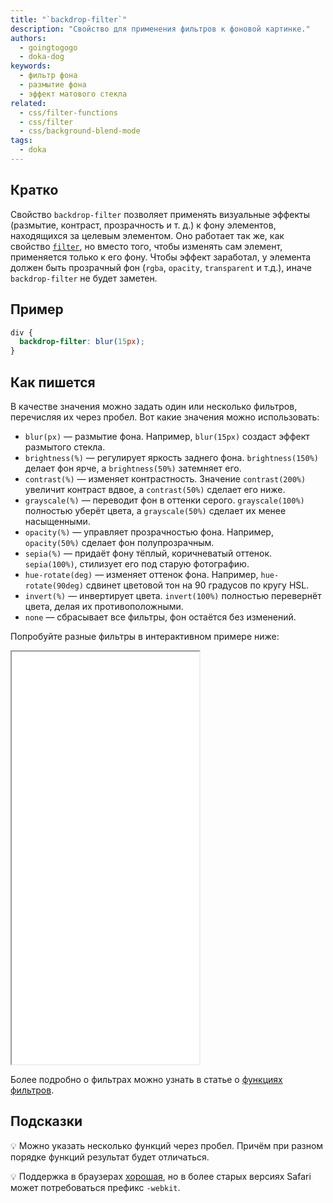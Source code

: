 ```yaml
---
title: "`backdrop-filter`"
description: "Свойство для применения фильтров к фоновой картинке."
authors:
  - goingtogogo
  - doka-dog
keywords:
  - фильтр фона
  - размытие фона
  - эффект матового стекла
related:
  - css/filter-functions
  - css/filter
  - css/background-blend-mode
tags:
  - doka
---
```


## Кратко

Свойство `backdrop-filter` позволяет применять визуальные эффекты (размытие, контраст, прозрачность и т. д.) к фону элементов, находящихся за целевым элементом. Оно работает так же, как свойство [`filter`](/css/filter/), но вместо того, чтобы изменять сам элемент, применяется только к его фону. Чтобы эффект заработал, у элемента должен быть прозрачный фон (`rgba`, `opacity`, `transparent` и т.д.), иначе `backdrop-filter` не будет заметен.

## Пример

```css
div {
  backdrop-filter: blur(15px);
}
```

## Как пишется

В качестве значения можно задать один или несколько фильтров, перечисляя их через пробел. Вот какие значения можно использовать:

- `blur(px)` — размытие фона. Например, `blur(15px)` создаст эффект размытого стекла.
- `brightness(%)` — регулирует яркость заднего фона. `brightness(150%)` делает фон ярче, а `brightness(50%)` затемняет его.
- `contrast(%)` — изменяет контрастность. Значение `contrast(200%)` увеличит контраст вдвое, а `contrast(50%)` сделает его ниже.
- `grayscale(%)` — переводит фон в оттенки серого. `grayscale(100%)` полностью уберёт цвета, а `grayscale(50%)` сделает их менее насыщенными.
- `opacity(%)` — управляет прозрачностью фона. Например, `opacity(50%)` сделает фон полупрозрачным.
- `sepia(%)` — придаёт фону тёплый, коричневатый оттенок. `sepia(100%)`, стилизует его под старую фотографию.
- `hue-rotate(deg)` — изменяет оттенок фона. Например, `hue-rotate(90deg)` сдвинет цветовой тон на 90 градусов по кругу HSL.
- `invert(%)` — инвертирует цвета. `invert(100%)` полностью перевернёт цвета, делая их противоположными.
- `none` — сбрасывает все фильтры, фон остаётся без изменений.

Попробуйте разные фильтры в интерактивном примере ниже:

<iframe title="Песочница" src="demos/playground/" height="660"></iframe>

Более подробно о фильтрах можно узнать в статье о [функциях фильтров](/css/filter-functions/).

## Подсказки

💡 Можно указать несколько функций через пробел. Причём при разном порядке функций результат будет отличаться.

💡 Поддержка в браузерах [хорошая](https://caniuse.com/?search=backdrop-filter), но в более старых версиях Safari может потребоваться префикс `-webkit`.
